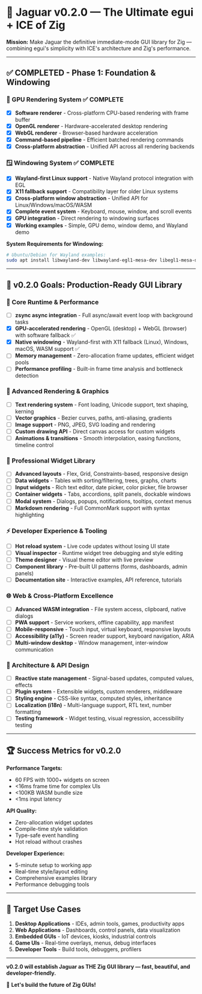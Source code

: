 # 🐆 Jaguar v0.2.0 — The Ultimate egui + ICE of Zig

**Mission:** Make Jaguar the definitive immediate-mode GUI library for Zig — combining egui's simplicity with ICE's architecture and Zig's performance.

---

## ✅ COMPLETED - Phase 1: Foundation & Windowing

### 🎨 GPU Rendering System ✅ COMPLETE
- [x] **Software renderer** - Cross-platform CPU-based rendering with frame buffer
- [x] **OpenGL renderer** - Hardware-accelerated desktop rendering  
- [x] **WebGL renderer** - Browser-based hardware acceleration
- [x] **Command-based pipeline** - Efficient batched rendering commands
- [x] **Cross-platform abstraction** - Unified API across all rendering backends

### 🪟 Windowing System ✅ COMPLETE
- [x] **Wayland-first Linux support** - Native Wayland protocol integration with EGL
- [x] **X11 fallback support** - Compatibility layer for older Linux systems
- [x] **Cross-platform window abstraction** - Unified API for Linux/Windows/macOS/WASM
- [x] **Complete event system** - Keyboard, mouse, window, and scroll events
- [x] **GPU integration** - Direct rendering to windowing surfaces
- [x] **Working examples** - Simple, GPU demo, window demo, and Wayland demo

**System Requirements for Windowing:** 
```bash
# Ubuntu/Debian for Wayland examples:
sudo apt install libwayland-dev libwayland-egl1-mesa-dev libegl1-mesa-dev libgl1-mesa-dev libxkbcommon-dev
```

---

## 🎯 v0.2.0 Goals: Production-Ready GUI Library

### 🚀 Core Runtime & Performance

* [ ] **zsync async integration** - Full async/await event loop with background tasks
* [x] **GPU-accelerated rendering** - OpenGL (desktop) + WebGL (browser) with software fallback ✅
* [x] **Native windowing** - Wayland-first with X11 fallback (Linux), Windows, macOS, WASM support ✅
* [ ] **Memory management** - Zero-allocation frame updates, efficient widget pools
* [ ] **Performance profiling** - Built-in frame time analysis and bottleneck detection

### 🎨 Advanced Rendering & Graphics

* [ ] **Text rendering system** - Font loading, Unicode support, text shaping, kerning
* [ ] **Vector graphics** - Bezier curves, paths, anti-aliasing, gradients
* [ ] **Image support** - PNG, JPEG, SVG loading and rendering
* [ ] **Custom drawing API** - Direct canvas access for custom widgets
* [ ] **Animations & transitions** - Smooth interpolation, easing functions, timeline control

### 🧩 Professional Widget Library

* [ ] **Advanced layouts** - Flex, Grid, Constraints-based, responsive design
* [ ] **Data widgets** - Tables with sorting/filtering, trees, graphs, charts
* [ ] **Input widgets** - Rich text editor, date picker, color picker, file browser
* [ ] **Container widgets** - Tabs, accordions, split panels, dockable windows
* [ ] **Modal system** - Dialogs, popups, notifications, tooltips, context menus
* [ ] **Markdown rendering** - Full CommonMark support with syntax highlighting

### ⚡ Developer Experience & Tooling

* [ ] **Hot reload system** - Live code updates without losing UI state
* [ ] **Visual inspector** - Runtime widget tree debugging and style editing
* [ ] **Theme designer** - Visual theme editor with live preview
* [ ] **Component library** - Pre-built UI patterns (forms, dashboards, admin panels)
* [ ] **Documentation site** - Interactive examples, API reference, tutorials

### 🌐 Web & Cross-Platform Excellence

* [ ] **Advanced WASM integration** - File system access, clipboard, native dialogs
* [ ] **PWA support** - Service workers, offline capability, app manifest
* [ ] **Mobile-responsive** - Touch input, virtual keyboard, responsive layouts
* [ ] **Accessibility (a11y)** - Screen reader support, keyboard navigation, ARIA
* [ ] **Multi-window desktop** - Window management, inter-window communication

### 🔧 Architecture & API Design

* [ ] **Reactive state management** - Signal-based updates, computed values, effects
* [ ] **Plugin system** - Extensible widgets, custom renderers, middleware
* [ ] **Styling engine** - CSS-like syntax, computed styles, inheritance
* [ ] **Localization (i18n)** - Multi-language support, RTL text, number formatting
* [ ] **Testing framework** - Widget testing, visual regression, accessibility testing

---

## 🏆 Success Metrics for v0.2.0

**Performance Targets:**
- 60 FPS with 1000+ widgets on screen
- <16ms frame time for complex UIs
- <100KB WASM bundle size
- <1ms input latency

**API Quality:**
- Zero-allocation widget updates
- Compile-time style validation
- Type-safe event handling
- Hot reload without crashes

**Developer Experience:**
- 5-minute setup to working app
- Real-time style/layout editing
- Comprehensive examples library
- Performance debugging tools

---

## 🎯 Target Use Cases

1. **Desktop Applications** - IDEs, admin tools, games, productivity apps
2. **Web Applications** - Dashboards, control panels, data visualization
3. **Embedded GUIs** - IoT devices, kiosks, industrial controls
4. **Game UIs** - Real-time overlays, menus, debug interfaces
5. **Developer Tools** - Build tools, debuggers, profilers

---

**v0.2.0 will establish Jaguar as THE Zig GUI library — fast, beautiful, and developer-friendly.** 

🚀 **Let's build the future of Zig GUIs!**

